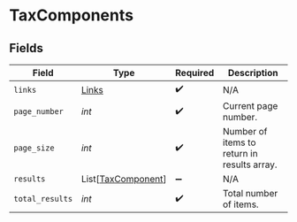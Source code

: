 # TaxComponents


## Fields

| Field                                                     | Type                                                      | Required                                                  | Description                                               |
| --------------------------------------------------------- | --------------------------------------------------------- | --------------------------------------------------------- | --------------------------------------------------------- |
| `links`                                                   | [Links](../../models/shared/links.md)                     | :heavy_check_mark:                                        | N/A                                                       |
| `page_number`                                             | *int*                                                     | :heavy_check_mark:                                        | Current page number.                                      |
| `page_size`                                               | *int*                                                     | :heavy_check_mark:                                        | Number of items to return in results array.               |
| `results`                                                 | List[[TaxComponent](../../models/shared/taxcomponent.md)] | :heavy_minus_sign:                                        | N/A                                                       |
| `total_results`                                           | *int*                                                     | :heavy_check_mark:                                        | Total number of items.                                    |